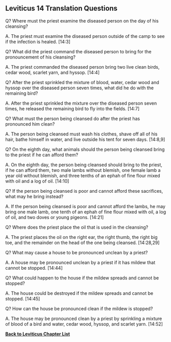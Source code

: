 ## Leviticus 14 Translation Questions ##

Q? Where must the priest examine the diseased person on the day of his cleansing?

A. The priest must examine the diseased person outside of the camp to see if the infection is healed. [14:3]

Q? What did the priest command the diseased person to bring for the pronouncement of his cleansing?

A. The priest commanded the diseased person bring two live clean birds, cedar wood, scarlet yarn, and hyssop. [14:4]

Q? After the priest sprinkled the mixture of blood, water, cedar wood and hyssop over the diseased person seven times, what did he do with the remaining bird?

A. After the priest sprinkled the mixture over the diseased person seven times, he released the remaining bird to fly into the fields. [14:7]

Q? What must the person being cleansed do after the priest has pronounced him clean?

A. The person being cleansed must wash his clothes, shave off all of his hair, bathe himself in water, and live outside his tent for seven days. [14:8,9]

Q? On the eighth day, what animals should the person being cleansed bring to the priest if he can afford them?

A. On the eighth day, the person being cleansed should bring to the priest, if he can afford them, two male lambs without blemish, one female lamb a year old without blemish, and three tenths of an ephah of fine flour mixed with oil and a log of oil. [14:10]

Q? If the person being cleansed is poor and cannot afford these sacrifices, what may he bring instead?

A. If the person being cleansed is poor and cannot afford the lambs, he may bring one male lamb, one tenth of an ephah of fine flour mixed with oil, a log of oil, and two doves or young pigeons. [14:21]

Q? Where does the priest place the oil that is used in the cleansing?

A. The priest places the oil on the right ear, the right thumb, the right big toe, and the remainder on the head of the one being cleansed. [14:28,29]

Q? What may cause a house to be pronounced unclean by a priest?

A. A house may be pronounced unclean by a priest if it has mildew that cannot be stopped. [14:44]

Q? What could happen to the house if the mildew spreads and cannot be stopped?

A. The house could be destroyed if the mildew spreads and cannot be stopped. [14:45]

Q? How can the house be pronounced clean if the mildew is stopped?

A. The house may be pronounced clean by a priest by sprinkling a mixture of blood of a bird and water, cedar wood, hyssop, and scarlet yarn. [14:52]

__[Back to Leviticus Chapter List](./)__


